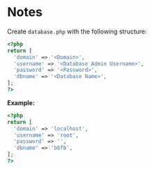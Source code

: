 # Notes

Create `database.php` with the following structure:

```php
<?php
return [
  'domain' => '<Domain>',
  'username' => '<Database Admin Username>',
  'password' => '<Password>',
  'dbname' => '<Database Name>',
];
?>
```

**Example:**

```php
<?php
return [
  'domain' => 'localhost',
  'username' => 'root',
  'password' => '',
  'dbname' => 'b6fb',
];
?>
```
